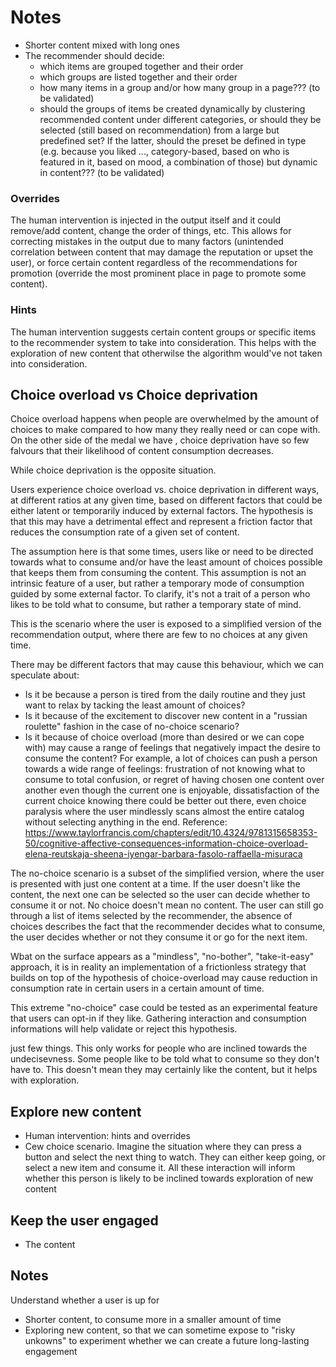 # Notes

- Shorter content mixed with long ones
- The recommender should decide:
  - which items are grouped together and their order
  - which groups are listed together and their order
  - how many items in a group and/or how many group in a page??? (to be validated)
  - should the groups of items be created dynamically by clustering recommended content under different categories, or should they be selected (still based on recommendation) from a large but predefined set? If the latter, should the preset be defined in type (e.g. because you liked ..., category-based, based on who is featured in it, based on mood, a combination of those) but dynamic in content??? (to be validated)



### Overrides

The human intervention is injected in the output itself and it could remove/add content, change the order of things, etc. This allows for correcting mistakes in the output due to many factors (unintended correlation between content that may damage the reputation or upset the user), or force certain content regardless of the recommendations for promotion (override the most prominent place in page to promote some content).

### Hints

The human intervention suggests certain content groups or specific items to the recommender system to take into consideration. This helps with the exploration of new content that otherwilse the algorithm would've not taken into consideration.

## Choice overload vs Choice deprivation

Choice overload happens when people are overwhelmed by the amount of choices to make compared to how many they really need or can cope with. On the other side of the medal we have , choice deprivation have so few falvours that their likelihood of content consumption decreases.

 While choice deprivation is the opposite situation.

Users experience choice overload vs. choice deprivation in different ways, at different ratios at any given time, based on different factors that could be either latent or temporarily induced by external factors. The hypothesis is that this may have a detrimental effect and represent a friction factor that reduces the consumption rate of a given set of content.

The assumption here is that some times, users like or need to be directed towards what to consume and/or have the least amount of choices possible that keeps them from consuming the content. This assumption is not an intrinsic feature of a user, but rather a temporary mode of consumption guided by some external factor. To clarify, it's not a trait of a person who likes to be told what to consume, but rather a temporary state of mind.

This is the scenario where the user is exposed to a simplified version of the recommendation output, where there are few to no choices at any given time.

There may be different factors that may cause this behaviour, which we can speculate about:
- Is it be because a person is tired from the daily routine and they just want to relax by tacking the least amount of choices?
- Is it because of the excitement to discover new content in a "russian roulette" fashion in the case of no-choice scenario?
- Is it because of choice overload (more than desired or we can cope with) may cause a range of feelings that negatively impact the desire to consume the content? For example, a lot of choices can push a person towards a wide range of feelings: frustration of not knowing what to consume to total confusion, or regret of having chosen one content over another even though the current one is enjoyable, dissatisfaction of the current choice knowing there could be better out there, even choice paralysis where the user mindlessly scans almost the entire catalog without selecting anything in the end. Reference: https://www.taylorfrancis.com/chapters/edit/10.4324/9781315658353-50/cognitive-affective-consequences-information-choice-overload-elena-reutskaja-sheena-iyengar-barbara-fasolo-raffaella-misuraca

The no-choice scenario is a subset of the simplified version, where the user is presented with just one content at a time. If the user doesn't like the content, the next one can be selected so the user can decide whether to consume it or not. No choice doesn't mean no content. The user can still go through a list of items selected by the recommender, the absence of choices describes the fact that the recommender decides what to consume, the user decides whether or not they consume it or go for the next item.

Wbat on the surface appears as a "mindless", "no-bother", "take-it-easy" approach, it is in reality an implementation of a frictionless strategy that builds on top of the hypothesis of choice-overload may cause reduction in consumption rate in certain users in a certain amount of time.

This extreme "no-choice" case could be tested as an experimental feature that users can opt-in if they like. Gathering interaction and consumption informations will help validate or reject this hypothesis.

just few things. This only works for people who are inclined towards the undecisevness. Some people like to be told what to consume so they don't have to. This doesn't mean they may certainly like the content, but it helps with exploration.


## Explore new content
- Human intervention: hints and overrides
- Cew choice scenario. Imagine the situation where they can press a button and select the next thing to watch. They can either keep going, or select a new item and consume it. All these interaction will inform whether this person is likely to be inclined towards exploration of new content

## Keep the user engaged
- The content

## Notes

Understand whether a user is up for
- Shorter content, to consume more in a smaller amount of time
- Exploring new content, so that we can sometime expose to "risky unkowns" to experiment whether we can create a future long-lasting engagement
